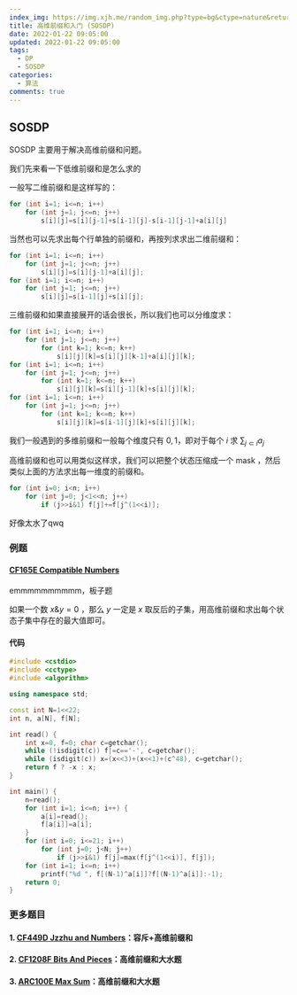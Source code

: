 ```yaml
---
index_img: https://img.xjh.me/random_img.php?type=bg&ctype=nature&return=302&seed=683841
title: 高维前缀和入门 (SOSDP) 
date: 2022-01-22 09:05:00
updated: 2022-01-22 09:05:00
tags:
  - DP
  - SOSDP
categories:
  - 算法
comments: true
---
```

## SOSDP

SOSDP 主要用于解决高维前缀和问题。

我们先来看一下低维前缀和是怎么求的

一般写二维前缀和是这样写的：

```cpp
for (int i=1; i<=n; i++)
    for (int j=1; j<=n; j++)
        s[i][j]=s[i][j-1]+s[i-1][j]-s[i-1][j-1]+a[i][j]
```

当然也可以先求出每个行单独的前缀和，再按列求求出二维前缀和：

```cpp
for (int i=1; i<=n; i++)
    for (int j=1; j<=n; j++)
        s[i][j]=s[i][j-1]+a[i][j];
for (int i=1; i<=n; i++)
    for (int j=1; j<=n; j++)
        s[i][j]=s[i-1][j]+s[i][j];
```

三维前缀和如果直接展开的话会很长，所以我们也可以分维度求：

```cpp
for (int i=1; i<=n; i++)
    for (int j=1; j<=n; j++)
        for (int k=1; k<=n; k++)
            s[i][j][k]=s[i][j][k-1]+a[i][j][k];
for (int i=1; i<=n; i++)
    for (int j=1; j<=n; j++)
        for (int k=1; k<=n; k++)
            s[i][j][k]=s[i][j-1][k]+s[i][j][k];
for (int i=1; i<=n; i++)
    for (int j=1; j<=n; j++)
        for (int k=1; k<=n; k++)
            s[i][j][k]=s[i-1][j][k]+s[i][j][k];
```

我们一般遇到的多维前缀和一般每个维度只有 $0,1$，即对于每个 $i$ 求 $\sum_{j\subset i}a_j$

高维前缀和也可以用类似这样求，我们可以把整个状态压缩成一个 mask ，然后类似上面的方法求出每一维度的前缀和。

```cpp
for (int i=0; i<n; i++)
	for (int j=0; j<1<<n; j++)
		if (j>>i&1) f[j]+=f[j^(1<<i)];
```

好像太水了qwq

### 例题

#### [CF165E Compatible Numbers](https://www.luogu.com.cn/problem/CF165E)

emmmmmmmmmm，板子题

如果一个数 $x\&y=0$ ，那么 $y$ 一定是 $x$ 取反后的子集，用高维前缀和求出每个状态子集中存在的最大值即可。

#### 代码

```cpp
#include <cstdio>
#include <cctype>
#include <algorithm>

using namespace std;

const int N=1<<22;
int n, a[N], f[N];

int read() {
	int x=0, f=0; char c=getchar();
	while (!isdigit(c)) f|=c=='-', c=getchar();
	while (isdigit(c)) x=(x<<3)+(x<<1)+(c^48), c=getchar();
	return f ? -x : x;
}

int main() {
	n=read();
	for (int i=1; i<=n; i++) {
		a[i]=read();
		f[a[i]]=a[i];
	}
	for (int i=0; i<=21; i++)
		for (int j=0; j<N; j++)
			if (j>>i&1) f[j]=max(f[j^(1<<i)], f[j]);
	for (int i=1; i<=n; i++)
		printf("%d ", f[(N-1)^a[i]]?f[(N-1)^a[i]]:-1);
	return 0;
}
```

### 更多题目

#### 1. [CF449D Jzzhu and Numbers](https://www.luogu.com.cn/problem/CF449D)：容斥+高维前缀和

#### 2. [CF1208F Bits And Pieces](https://www.luogu.com.cn/problem/CF1208F)：高维前缀和大水题

#### 3. [ARC100E Max Sum](https://atcoder.jp/contests/arc100/tasks/arc100_c)：高维前缀和大水题